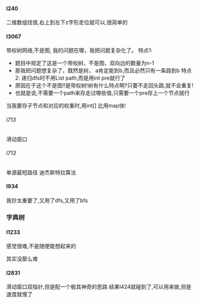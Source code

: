 #### l240
二维数组找值,右上到左下z字形走位就可以,很简单的

#### l3067

带权树网络,不是图, 我的问题在哪，我把问题复杂化了。
特点1:

* 题目中规定了这是一个带权树，不是图，双向边的数量为n-1
* 那我把问题想复杂了，既然是树， a肯定能到b,而且必然只有一条路到b
特点2:
递归dfs时不用List<Integer> path,而是用int pre就行了
* 原因在于这个不是图!!是带权树!树有什么特点啊?只要不走回头路,就不会重复!
* 也就是说,不需要一个path来存走过哪些值,只需要一个pre存上一个节点就行

当我要存子节点和对应的权重时,用int[] 比用map快!

###### l713

滑动窗口
###### l713
单源最短路径 迪杰斯特拉算法
#### l934
我抄太重要了,又用了dfs,又用了bfs

### 字典树

#### l1233

感觉很难,不是随便能想起来的

其实没那么难


#### l2831
滑动窗口双指针,但是配一个极其神奇的思路
结果l424就碰到了,可以用来做,但是速度就慢了